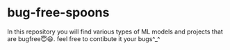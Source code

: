 # bug-free-spoons
In this repository you will find various types of ML models and projects that are bugfree😇😄. feel free to contibute it your bugs^_^

